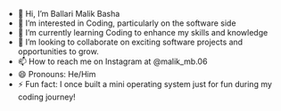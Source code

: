 - 👋 Hi, I’m Ballari Malik Basha
- 👀 I’m interested in Coding, particularly on the software side
- 🌱 I’m currently learning Coding to enhance my skills and knowledge
- 💞️ I’m looking to collaborate on exciting software projects and opportunities to grow.
- 📫 How to reach me on Instagram at @malik_mb.06
- 😄 Pronouns: He/Him
- ⚡ Fun fact:  I once built a mini operating system just for fun during my coding journey!


